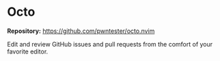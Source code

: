 # Octo

**Repository:** <https://github.com/pwntester/octo.nvim>

Edit and review GitHub issues and pull requests from the comfort of your favorite editor.
